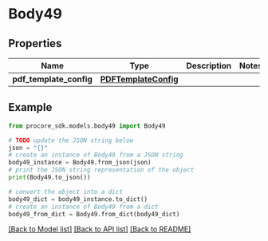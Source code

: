 # Body49


## Properties

Name | Type | Description | Notes
------------ | ------------- | ------------- | -------------
**pdf_template_config** | [**PDFTemplateConfig**](PDFTemplateConfig.md) |  | 

## Example

```python
from procore_sdk.models.body49 import Body49

# TODO update the JSON string below
json = "{}"
# create an instance of Body49 from a JSON string
body49_instance = Body49.from_json(json)
# print the JSON string representation of the object
print(Body49.to_json())

# convert the object into a dict
body49_dict = body49_instance.to_dict()
# create an instance of Body49 from a dict
body49_from_dict = Body49.from_dict(body49_dict)
```
[[Back to Model list]](../README.md#documentation-for-models) [[Back to API list]](../README.md#documentation-for-api-endpoints) [[Back to README]](../README.md)


